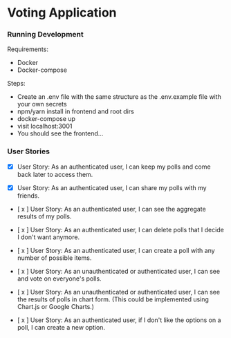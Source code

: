 # Voting Application

### Running Development

Requirements:
- Docker
- Docker-compose


Steps:
- Create an .env file with the same structure as the .env.example file with your own secrets
- npm/yarn install in frontend and root dirs
- docker-compose up
- visit localhost:3001
- You should see the frontend...

### User Stories
- [x] User Story: As an authenticated user, I can keep my polls and come back later to access them.

- [x] User Story: As an authenticated user, I can share my polls with my friends.

- [ x ] User Story: As an authenticated user, I can see the aggregate results of my polls.

- [ x ] User Story: As an authenticated user, I can delete polls that I decide I don't want anymore.

- [ x ] User Story: As an authenticated user, I can create a poll with any number of possible items.

- [ x ] User Story: As an unauthenticated or authenticated user, I can see and vote on everyone's polls.

- [ x ] User Story: As an unauthenticated or authenticated user, I can see the results of polls in chart form. (This could be implemented using Chart.js or Google Charts.)

- [ x ] User Story: As an authenticated user, if I don't like the options on a poll, I can create a new option.